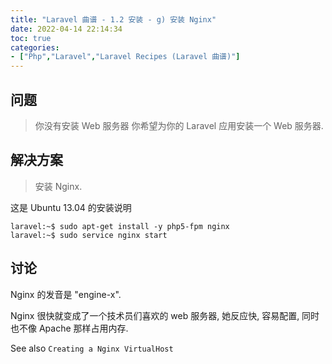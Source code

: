 ```yaml
---
title: "Laravel 曲谱 - 1.2 安装 - g) 安装 Nginx"
date: 2022-04-14 22:14:34
toc: true
categories:
- ["Php","Laravel","Laravel Recipes (Laravel 曲谱)"]
---
```


## 问题
> 你没有安装 Web 服务器
> 你希望为你的 Laravel 应用安装一个 Web 服务器.





## 解决方案
> 安装 Nginx.

这是 Ubuntu 13.04 的安装说明
```
laravel:~$ sudo apt-get install -y php5-fpm nginx
laravel:~$ sudo service nginx start
```

## 讨论
Nginx 的发音是 "engine-x".

Nginx 很快就变成了一个技术员们喜欢的 web 服务器, 她反应快, 容易配置, 同时也不像 Apache 那样占用内存.

See also `Creating a Nginx VirtualHost`

